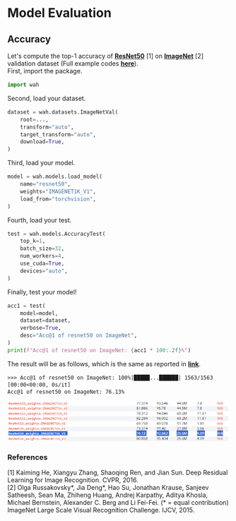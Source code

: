 # Model Evaluation

## Accuracy

Let's compute the top-1 accuracy of [**ResNet50**](https://arxiv.org/abs/1512.03385) [1]
on [**ImageNet**](https://www.image-net.org/challenges/LSVRC/2012/index.php) [2] validation dataset
(Full example codes
[**here**](https://github.com/yupeeee/WAH/tree/main/examples/model_evaluation/acc1.py)).\
First, import the package.

```python
import wah
```

Second, load your dataset.

```python
dataset = wah.datasets.ImageNetVal(
    root=...,
    transform="auto",
    target_transform="auto",
    download=True,
)
```

Third, load your model.

```python
model = wah.models.load_model(
    name="resnet50",
    weights="IMAGENET1K_V1",
    load_from="torchvision",
)
```

Fourth, load your test.

```python
test = wah.models.AccuracyTest(
    top_k=1,
    batch_size=32,
    num_workers=4,
    use_cuda=True,
    devices="auto",
)
```

Finally, test your model!

```python
acc1 = test(
    model=model,
    dataset=dataset,
    verbose=True,
    desc="Acc@1 of resnet50 on ImageNet",
)
print(f"Acc@1 of resnet50 on ImageNet: {acc1 * 100:.2f}%")
```

The result will be as follows, which is the same as reported in [**link**](https://pytorch.org/vision/stable/models.html#table-of-all-available-classification-weights).

```
>>> Acc@1 of resnet50 on ImageNet: 100%|█████...██████| 1563/1563 [00:00<00:00, 0s/it]
Acc@1 of resnet50 on ImageNet: 76.13%
```
![resnet50_IMAGENET1K_V1_acc1](https://github.com/yupeeee/WAH/blob/main/examples/model_evaluation/resnet50_acc1.PNG?raw=true)


### References

[1] Kaiming He, Xiangyu Zhang, Shaoqing Ren, and Jian Sun. Deep Residual Learning for Image Recognition. CVPR, 2016.\
[2] Olga Russakovsky*, Jia Deng*, Hao Su, Jonathan Krause, Sanjeev Satheesh, Sean Ma, Zhiheng Huang, Andrej Karpathy, Aditya Khosla, Michael Bernstein, Alexander C. Berg and Li Fei-Fei. (* = equal contribution) ImageNet Large Scale Visual Recognition Challenge. IJCV, 2015.
